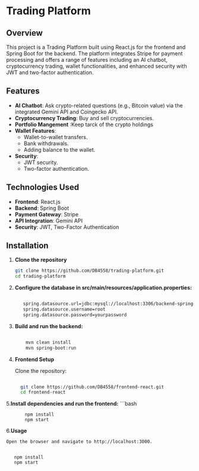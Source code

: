 # Trading Platform

## Overview
This project is a Trading Platform built using React.js for the frontend and Spring Boot for the backend. The platform integrates Stripe for payment processing and offers a range of features including an AI chatbot, cryptocurrency trading, wallet functionalities, and enhanced security with JWT and two-factor authentication.

## Features
- **AI Chatbot**: Ask crypto-related questions (e.g., Bitcoin value) via the integrated Gemini API and Coingecko API.
- **Cryptocurrency Trading**: Buy and sell cryptocurrencies.
- **Portfolio Mangement** :Keep tarck of the crypto holdings
- **Wallet Features**:
  - Wallet-to-wallet transfers.
  - Bank withdrawals.
  - Adding balance to the wallet.
- **Security**:
  - JWT security.
  - Two-factor authentication.

## Technologies Used
- **Frontend**: React.js
- **Backend**: Spring Boot
- **Payment Gateway**: Stripe
- **API Integration**: Gemini API
- **Security**: JWT, Two-Factor Authentication

## Installation

1. **Clone the repository**
   ```bash
   git clone https://github.com/DB4558/trading-platform.git
   cd trading-platform
2. **Configure the database in src/main/resources/application.properties:**

   ```bash

      spring.datasource.url=jdbc:mysql://localhost:3306/backend-springboot
      spring.datasource.username=root
      spring.datasource.password=yourpassword

3. **Build and run the backend:**

      ```bash

          mvn clean install
          mvn spring-boot:run

4. **Frontend Setup**

    Clone the repository:

    ```bash

      git clone https://github.com/DB4558/frontend-react.git
      cd frontend-react

5.**Install dependencies and run the frontend:**
      ```bash
    
           npm install
           npm start

6.**Usage**

    Open the browser and navigate to http://localhost:3000.
   

       npm install
       npm start
